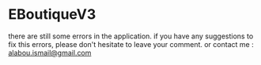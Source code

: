 # EBoutiqueV3

there are still some errors in the application.
if you have any suggestions to fix this errors, please don't hesitate to leave your comment.
or
contact me : alabou.ismail@gmail.com
